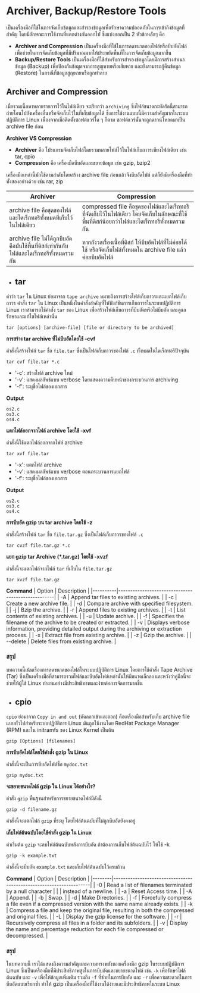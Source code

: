 # Archiver, Backup/Restore Tools

เป็นเครื่องมือที่ใช้ในการจัดเก็บข้อมูลและสำรองข้อมูลเพื่อรักษาความปลอดภัยในการเข้าถึงข้อมูลที่สำคัญ โดยมีลักษณะการใช้งานที่แตกต่างกันออกไป ซึ่งแบ่งออกเป็น 2 หัวข้อหลักๆ คือ

- **Archiver and Compression** เป็นเครื่องมือที่ใช้ในการลดขนาดของไฟล์หรือบีบอัดไฟล์เพื่อช่วยในการจัดเก็บข้อมูลที่มีปริมาณมากให้ประหยัดพื้นที่ในการจัดเก็บข้อมูลมากขึ้น
- **Backup/Restore Tools** เป็นเครื่องมือที่ใช้สำหรับการสำรองข้อมูลโดยมีการสร้างสำเนาข้อมูล (Backup) เพื่อป้องกันข้อมูลจากการสูญหายหรือเสียหาย และยังสามารถกู้คืนข้อมูล (Restore) ในกรณีที่ข้อมูลสูญหายหรือถูกทำลาย

## Archiver and Compression
เมื่อรวมเนื้อหาหลายรายการไว้ในไฟล์เดียว จะเรียกว่า `archiving` ซึ่งไฟล์ขนาดกะทัดรัดนี้สามารถถ่ายโอนไปยังเครื่องอื่นหรือจัดเก็บไว้ในที่เก็บข้อมูลได้ ซึ่งการใช้งานแบบนี้มีความสำคัญมากในระบบปฏิบัติการ Linux เนื่องจากเมื่อติดตั้งซอฟต์แวร์ใด ๆ ก็ตาม ซอฟต์แวร์นั้นจะถูกดาวน์โหลดมาเป็น archive file ก่อน

**Archiver VS Compression**

- **Archiver** คือ โปรแกรมจัดเก็บไฟล์โดยรวมหลายไฟล์ไว้ในไฟล์เก็บถาวรเพียงไฟล์เดียว เช่น tar, cpio
- **Compression** คือ เครื่องมือบีบอัดและขยายข้อมูล เช่น gzip, bzip2

เครื่องมือเหล่านี้มักใช้ตามลำดับโดยสร้าง archive file ก่อนแล้วจึงบีบอัดไฟล์ แต่ก็ยังมีเครื่องมือที่ทำทั้งสองอย่างด้วย เช่น rar, zip

| Archiver | Compression |
|-------------------|-------------------|
| archive file คือชุดของไฟล์และไดเร็กทอรีทั้งหมดที่เก็บไว้ในไฟล์เดียว      | compressed file คือชุดของไฟล์และไดเร็กทอรีที่จัดเก็บไว้ในไฟล์เดียว โดยจัดเก็บในลักษณะที่ใช้พื้นที่ดิสก์น้อยกว่าไฟล์และไดเร็กทอรีทั้งหมดรวมกัน      |
| archive file ไม่ได้ถูกบีบอัด คือมันใช้พื้นที่ดิสก์เท่ากันกับไฟล์และไดเร็กทอรีทั้งหมดรวมกัน      | หากกังวลเรื่องเนื้อที่ดิสก์ ให้บีบอัดไฟล์ที่ไม่ค่อยได้ใช้ หรือจัดเก็บไฟล์ทั้งหมดใน archive file แล้วค่อยบีบอัดไฟล์      |

- ## tar
คำว่า `tar` ใน Linux ย่อมาจาก `tape archive` หมายถึงการสร้างไฟล์เก็บถาวรและแยกไฟล์เก็บถาวร คำสั่ง `tar` ใน Linux เป็นหนึ่งในคำสั่งสำคัญที่ให้ฟังก์ชันการเก็บถาวรในระบบปฏิบัติการ Linux เราสามารถใช้คำสั่ง `tar` ของ Linux เพื่อสร้างไฟล์เก็บถาวรที่บีบอัดหรือไม่บีบอัด และดูแลรักษาและแก้ไขไฟล์เหล่านั้น

```
tar [options] [archive-file] [file or directory to be archived]
```
**การสร้าง tar archive ที่ไม่บีบอัดโดยใช้ -cvf**

คำสั่งนี้สร้างไฟล์ `tar` ชื่อ `file.tar` ซึ่งเป็นไฟล์เก็บถาวรของไฟล์ `.c` ทั้งหมดในไดเร็กทอรีปัจจุบัน
```
tar cvf file.tar *.c
```
- '-c': สร้างไฟล์ archive ใหม่
- '-v': แสดงผลลัพธ์แบบ verbose โดยแสดงความคืบหน้าของกระบวนการ archiving
- '-f': ระบุชื่อไฟล์ของเอกสาร

**Output**
```
os2.c
os3.c
os4.c
```
  
**แตกไฟล์ออกจากไฟล์ archive โดยใช้ -xvf**

คำสั่งนี้ใช้แตกไฟล์ออกจากไฟล์ archive
```
tar xvf file.tar
```
- '-x': แตกไฟล์ archive
- '-v': แสดงผลลัพธ์แบบ verbose ตอนกระบวนการแยกไฟล์
- '-f': ระบุชื่อไฟล์ของเอกสาร

**Output**
```
os2.c
os3.c
os4.c
```

**การบีบอัด gzip บน tar archive โดยใช้ -z**

คำสั่งนี้สร้างไฟล์ `tar` ชื่อ `file.tar.gz` ซึ่งเป็นไฟล์เก็บถาวรของไฟล์ `.c`
```
tar cvzf file.tar.gz *.c
```
**แยก gzip tar Archive (*.tar.gz) โดยใช้ -xvzf**

คำสั่งนี้จะแตกไฟล์จากไฟล์ `tar` ที่เก็บใน `file.tar.gz`
```
tar xvzf file.tar.gz
```
**Command**
| Option   | Description                                       |
|----------|---------------------------------------------------|
| -A       | Append tar files to existing archives.           |
| -c       | Create a new archive file.                        |
| -d       | Compare archive with specified filesystem.       |
| -j       | Bzip the archive.                                 |
| -r       | Append files to existing archives.                |
| -t       | List contents of existing archives.               |
| -u       | Update archive.                                   |
| -f       | Specifies the filename of the archive to be created or extracted.               |
| -v       | Displays verbose information, providing detailed output during the archiving or extraction process.                                 |
| -x       | Extract file from existing archive.               |
| -z       | Gzip the archive.                                 |
| --delete | Delete files from existing archive.               |

### สรุป
บทความนี้เน้นเรื่องการลดขนาดของไฟล์ในระบบปฏิบัติการ Linux โดยการใช้คำสั่ง Tape Archive (Tar) ซึ่งเป็นเครื่องมือที่สามารถรวมไฟล์และบีบอัดไฟล์เหล่านั้นให้มีขนาดเล็กลง และหวังว่าคู่มือนี้จะช่วยให้ผู้ใช้ Linux ทำงานอย่างมีประสิทธิภาพและง่ายต่อการจัดการมากขึ้น

- ## cpio
`cpio` ย่อมาจาก `Copy in and out` (คัดลอกเข้าและออก) คือเครื่องมือสำหรับเก็บ archive file แบบทั่วไปสำหรับระบบปฏิบัติการ Linux มันถูกใช้งานโดย RedHat Package Manager (RPM) และใน initramfs ของ Linux Kernel เป็นต้น
```
gzip [Options] [filenames]
```
**การบีบอัดไฟล์โดยใช้คำสั่ง gzip ใน Linux**

คำสั่งนี้จะเป็นการบีบอัดไฟล์ชื่อ `mydoc.txt`
```
gzip mydoc.txt
```
**จะขยายขนาดไฟล์ gzip ใน Linux ได้อย่างไร?**

คำสั่ง `gzip` พื้นฐานสำหรับการขยายขนาดไฟล์มีดังนี้
```
gzip -d filename.gz
```
คำสั่งนี้จะแตกไฟล์ `gzip` ที่ระบุ โดยไฟล์ต้นฉบับที่ไม่ถูกบีบอัดยังคงอยู่

**เก็บไฟล์ต้นฉบับโดยใช้คำสั่ง gzip ใน Linux**

ค่าเริ่มต้น `gzip` จะลบไฟล์ต้นฉบับหลังการบีบอัด ถ้าต้องการเก็บไฟล์ต้นฉบับไว้ ให้ใช้ -k
```
gzip -k example.txt
```
คำสั่งนี้จะบีบอัด `example.txt` และเก็บไฟล์ต้นฉบับไว้ครบถ้วน

**Command**
| Option | Description                                                        |
|--------|--------------------------------------------------------------------|
| -0     | Read a list of filenames terminated by a null character            |
|        | instead of a newline.                                              |
| -a     | Reset Access time.                                                 |
| -A     | Append.                                                            |
| -b     | Swap.                                                              |
| -d     | Make Directories.                                                  |
| -f     | Forcefully compress a file even if a compressed version with the same name already exists.       |
| -k     | Compress a file and keep the original file, resulting in both the compressed and original files. |
| -L     | Display the gzip license for the software.                                                        |
| -r     | Recursively compress all files in a folder and its subfolders.                                    |
| -v     | Display the name and percentage reduction for each file compressed or decompressed.               |

### สรุป
ในบทความนี้ เราได้แสดงถึงความสำคัญและความทรงพลังของเครื่องมือ gzip ในระบบปฏิบัติการ Linux ซึ่งเป็นเครื่องมือที่มีประสิทธิภาพสูงในการบีบอัดและขยายขนาดไฟล์ เช่น `-k` เพื่อรักษาไฟล์ต้นฉบับ และ `-v` เพื่อให้ข้อมูลเพิ่มเติม รวมถึง `-f` ที่ช่วยในการบีบอัด และ `-r` เพื่อความสะดวกในการบีบอัดแบบเรียกซ้ำ ทำให้ gzip เป็นเครื่องมือที่ใช้งานได้ง่ายและมีประสิทธิภาพในระบบ Linux
